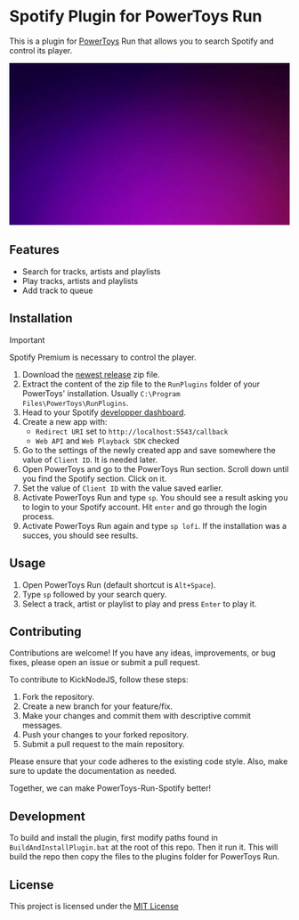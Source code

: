 # Spotify Plugin for PowerToys Run

This is a plugin for [PowerToys](https://github.com/microsoft/PowerToys) Run that allows you to search Spotify and control its player.

<p align="center">
    <img src="./demo.gif" width="760" />
</p>

## Features

- Search for tracks, artists and playlists
- Play tracks, artists and playlists
- Add track to queue

## Installation

> [!IMPORTANT]
> Spotify Premium is necessary to control the player.

1. Download the [newest release](https://github.com/waaverecords/PowerToys-Run-Spotify/releases) zip file.
2. Extract the content of the zip file to the `RunPlugins` folder of your PowerToys' installation. Usually `C:\Program Files\PowerToys\RunPlugins`.
3. Head to your Spotify [developper dashboard](https://developer.spotify.com/).
4. Create a new app with:
    - `Redirect URI` set to `http://localhost:5543/callback`
    - `Web API` and `Web Playback SDK` checked
5. Go to the settings of the newly created app and save somewhere the value of `Client ID`. It is needed later.
6. Open PowerToys and go to the PowerToys Run section. Scroll down until you find the Spotify section. Click on it.
7. Set the value of `Client ID` with the value saved earlier.
8. Activate PowerToys Run and type `sp`. You should see a result asking you to login to your Spotify account. Hit `enter` and go through the login process.
9. Activate PowerToys Run again and type `sp lofi`. If the installation was a succes, you should see results.

## Usage

1. Open PowerToys Run (default shortcut is ```Alt+Space```).
2. Type ```sp``` followed by your search query.
3. Select a track, artist or playlist to play and press ```Enter``` to play it.

## Contributing

Contributions are welcome! If you have any ideas, improvements, or bug fixes, please open an issue or submit a pull request.

To contribute to KickNodeJS, follow these steps:

1. Fork the repository.
2. Create a new branch for your feature/fix.
3. Make your changes and commit them with descriptive commit messages.
4. Push your changes to your forked repository.
5. Submit a pull request to the main repository.

Please ensure that your code adheres to the existing code style. Also, make sure to update the documentation as needed.

Together, we can make PowerToys-Run-Spotify better!

## Development

To build and install the plugin, first modify paths found in `BuildAndInstallPlugin.bat` at the root of this repo. Then it run it. This will build the repo then copy the files to the plugins folder for PowerToys Run.

## License
This project is licensed under the [MIT License](LICENSE)